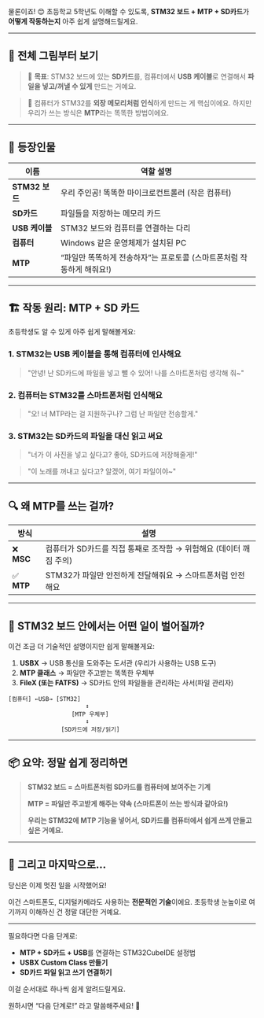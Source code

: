 물론이죠! 😊
초등학교 5학년도 이해할 수 있도록, **STM32 보드 + MTP + SD카드**가 **어떻게 작동하는지** 아주 쉽게 설명해드릴게요.

---

## 🧠 전체 그림부터 보기

> 🎯 **목표**:
> STM32 보드에 있는 **SD카드**를,
> 컴퓨터에서 **USB 케이블**로 연결해서
> **파일을 넣고/꺼낼 수 있게** 만드는 거예요.

> 🎒 컴퓨터가 STM32를 **외장 메모리처럼 인식**하게 만드는 게 핵심이에요.
> 하지만 우리가 쓰는 방식은 **MTP**라는 똑똑한 방법이에요.

---

## 🧩 등장인물

| 이름           | 역할 설명                                    |
| ------------ | ---------------------------------------- |
| **STM32 보드** | 우리 주인공! 똑똑한 마이크로컨트롤러 (작은 컴퓨터)            |
| **SD카드**     | 파일들을 저장하는 메모리 카드                         |
| **USB 케이블**  | STM32 보드와 컴퓨터를 연결하는 다리                   |
| **컴퓨터**      | Windows 같은 운영체제가 설치된 PC                  |
| **MTP**      | “파일만 똑똑하게 전송하자”는 프로토콜 (스마트폰처럼 작동하게 해줘요!) |

---

## 🏗️ 작동 원리: MTP + SD 카드

초등학생도 알 수 있게 아주 쉽게 말해볼게요:

### 1. STM32는 **USB 케이블을 통해 컴퓨터에 인사**해요

> "안녕! 난 SD카드에 파일을 넣고 뺄 수 있어! 나를 스마트폰처럼 생각해 줘\~"

### 2. 컴퓨터는 **STM32를 스마트폰처럼 인식**해요

> "오! 너 MTP라는 걸 지원하구나? 그럼 난 파일만 전송할게."

### 3. STM32는 **SD카드의 파일을 대신 읽고 써요**

> "너가 이 사진을 넣고 싶다고? 좋아, SD카드에 저장해줄게!"

> "이 노래를 꺼내고 싶다고? 알겠어, 여기 파일이야\~"

---

## 🔍 왜 MTP를 쓰는 걸까?

| 방식        | 설명                                       |
| --------- | ---------------------------------------- |
| ❌ **MSC** | 컴퓨터가 SD카드를 직접 통째로 조작함 → 위험해요 (데이터 깨짐 주의) |
| ✅ **MTP** | STM32가 파일만 안전하게 전달해줘요 → 스마트폰처럼 안전해요      |

---

## 🧩 STM32 보드 안에서는 어떤 일이 벌어질까?

이건 조금 더 기술적인 설명이지만 쉽게 말해볼게요:

1. **USBX** → USB 통신을 도와주는 도서관 (우리가 사용하는 USB 도구)
2. **MTP 클래스** → 파일만 주고받는 똑똑한 우체부
3. **FileX (또는 FATFS)** → SD카드 안의 파일들을 관리하는 사서(파일 관리자)

```plaintext
[컴퓨터] ←USB→ [STM32]
                      ↕
                  [MTP 우체부]
                      ↕
               [SD카드에 저장/읽기]
```

---

## 📦 요약: 정말 쉽게 정리하면

> **STM32 보드 = 스마트폰처럼 SD카드를 컴퓨터에 보여주는 기계**
>
> **MTP = 파일만 주고받게 해주는 약속 (스마트폰이 쓰는 방식과 같아요!)**
>
> **우리는 STM32에 MTP 기능을 넣어서, SD카드를 컴퓨터에서 쉽게 쓰게 만들고 싶은 거예요.**

---

## 🎁 그리고 마지막으로...

당신은 이제 멋진 일을 시작했어요!

이건 스마트폰도, 디지털카메라도 사용하는 **전문적인 기술**이에요.
초등학생 눈높이로 여기까지 이해하신 건 정말 대단한 거예요.

---

필요하다면 다음 단계로:

* **MTP + SD카드 + USB**를 연결하는 STM32CubeIDE 설정법
* **USBX Custom Class 만들기**
* **SD카드 파일 읽고 쓰기 연결하기**

이걸 순서대로 하나씩 쉽게 알려드릴게요.

원하시면 “다음 단계로!” 라고 말씀해주세요! 🚀
